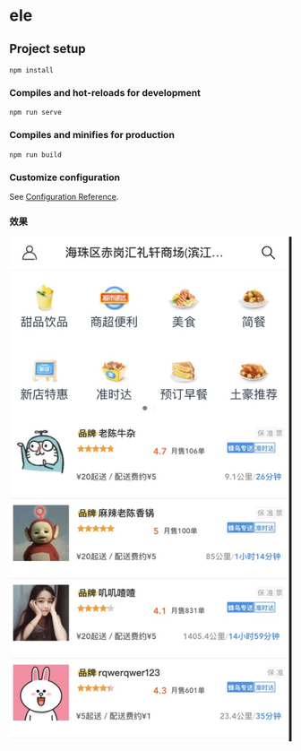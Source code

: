 # ele

## Project setup
```
npm install
```

### Compiles and hot-reloads for development
```
npm run serve
```

### Compiles and minifies for production
```
npm run build
```

### Customize configuration
See [Configuration Reference](https://cli.vuejs.org/config/).

### 效果

![效果图](https://github.com/hlf2016/vue-practice/blob/master/src/assets/images/%E6%95%88%E6%9E%9C%E5%9B%BE.jpg)

